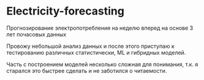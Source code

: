 # Electricity-forecasting
Прогнозирование электропотребления на неделю вперед на основе 3 лет почасовых данных

Провожу небольшой анализ данных и после этого приступаю к тестированию различных статистически, ML и гибридных моделей. 

Часть с построением моделей несколько сложная для понимания, т.к. я старался это быстрее сделать и не заботился о читаемости.
